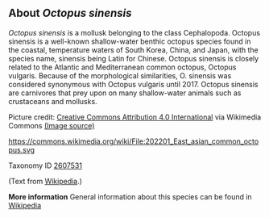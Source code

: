 **About *Octopus sinensis***
-------------------------
*Octopus sinensis* is a mollusk belonging to the class Cephalopoda. 
Octopus sinensis is a well-known shallow-water benthic octopus species 
found in the coastal, temperature waters of South Korea, China, and 
Japan, with the species name, sinensis being Latin for Chinese. 
Octopus sinensis is closely related to the Atlantic and Mediterranean 
common octopus, Octopus vulgaris. Because of the morphological 
similarities, O. sinensis was considered synonymous with Octopus 
vulgaris until 2017. Octopus sinensis are carnivores that prey upon on 
many shallow-water animals such as crustaceans and mollusks.


Picture credit: [Creative Commons Attribution 4.0 International](https://creativecommons.org/licenses/by/4.0/deed.en) via Wikimedia Commons [(Image source)](https://commons.wikimedia.org/wiki/File:202201_East_asian_common_octopus.svg)

https://commons.wikimedia.org/wiki/File:202201_East_asian_common_octopus.svg

Taxonomy ID [2607531](https://www.uniprot.org/taxonomy/2607531)

(Text from [Wikipedia](https://en.wikipedia.org/).)

**More information**
General information about this species can be found in [Wikipedia](https://en.wikipedia.org/wiki/Octopus_sinensis)

